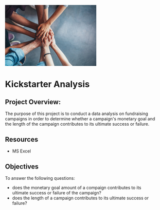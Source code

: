 <img src="campaign.jpg" alt="drawing" width="300"/>

# Kickstarter Analysis

## Project Overview: 
The purpose of this project is to conduct a data analysis on fundraising campaigns in order to determine whether a campaign's monetary goal and the length of the campaign contributes to its ultimate success or failure.

## Resources
- MS Excel

## Objectives
To answer the following questions:
- does the monetary goal amount of a compaign contributes to its ultimate success or failure of the campaign?
- does the length of a campaign contributes to its ultimate success or failure?
